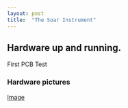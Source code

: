 ```yaml
---
layout: post
title:  "The Soar Instrument"
---
```


## Hardware up and running. 

First PCB Test


### Hardware pictures
[Image](media/20201123_first_hardware_picture.jpg)
